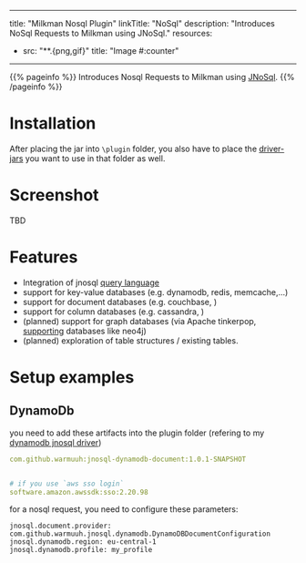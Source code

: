 
---
title: "Milkman Nosql Plugin"
linkTitle: "NoSql"
description: "Introduces NoSql Requests to Milkman using JNoSql."
resources:
- src: "**.{png,gif}"
  title: "Image #:counter"
---

{{% pageinfo %}}
Introduces Nosql Requests to Milkman using [JNoSql](http://www.jnosql.org/).
{{% /pageinfo %}}


# Installation
After placing the jar into `\plugin` folder, you also have to place the [driver-jars](https://github.com/eclipse/jnosql-databases) you want to use in that folder as well.

# Screenshot

TBD

# Features

* Integration of jnosql [query language](https://github.com/eclipse/jnosql/blob/main/COMMUNICATION.adoc#querying-by-text-with-the-communication-api)
* support for key-value databases (e.g. dynamodb, redis, memcache,...)
* support for document databases (e.g. couchbase, )
* support for column databases (e.g. cassandra, )
* (planned) support for graph databases (via Apache tinkerpop, [supporting](https://tinkerpop.apache.org/providers.html) databases like neo4j)
* (planned) exploration of table structures / existing tables.


# Setup examples

## DynamoDb

you need to add these artifacts into the plugin folder (refering to my [dynamodb jnosql driver](https://github.com/warmuuh/jnosql-dynamodb-document))

```yaml
com.github.warmuuh:jnosql-dynamodb-document:1.0.1-SNAPSHOT


# if you use `aws sso login`
software.amazon.awssdk:sso:2.20.98
```

for a nosql request, you need to configure these parameters:
```properties
jnosql.document.provider: com.github.warmuuh.jnosql.dynamodb.DynamoDBDocumentConfiguration
jnosql.dynamodb.region: eu-central-1
jnosql.dynamodb.profile: my_profile
```
